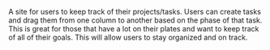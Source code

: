 A site for users to keep track of their projects/tasks. Users can create tasks and drag them from one column to another based on the phase of that task. This is great for those that have a lot on their plates and want to keep track of all of their goals. This will allow users to stay organized and on track.
